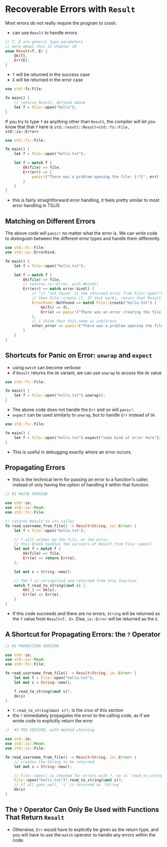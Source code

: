 # Recoverable Errors with `Result`

Most errors do not really require the program to crash.

- can use `Result` to handle errors

```rust
// T, E are generic type parameters -
// more about this in chapter 10
enum Result<T, E> {
    Ok(T),
    Err(E),
}
```

- `T` will be returned in the success case
- `E` will be returned in the error case

```rust
use std::fs:File;

fn main() {
    // returns Result, defined above
    let f = File::open("hello");
}
```

If you try to type `f` as anything other than `Result`, the compiler will let you know that that `f` here is `std::result::Result<std::fs::File, std::io::Error>`

```rust
use std::fs::File;

fn main() {
    let f = File::open("hello.txt");

    let f = match f {
        Ok(file) => file,
        Err(err) => {
            panic!("There was a problem opening the file: {:?}", err)
        }
    }
}
```

- this is fairly straightforward error handling, it feels pretty similar to most error handling in TS/JS

## Matching on Different Errors

The above code will `panic!` no matter what the error is. We can write code to distinguish between the different error types and handle them differently.

```rust
use std::fs::File;
use std::io::ErrorKind;

fn main() {
    let f = File::open("hello.txt");

    let f = match f {
        Ok(file) => file,
        // returns io::Error, with #kind()
        Err(err) => match error.kind() {
            // "if 'not found' is the returned error from File::open("hello.txt"),
            // then File::create it. If that works, return that Result, else `panic!`
            ErrorKind::NotFound => match File::create("hello.txt") {
                Ok(fc) => fc,
                Err(e) => panic!("There was an error creating the file: {:?}", e),
            },
            // I think that this name is arbitrary
            other_error => panic!("There was a problem opening the file: {:?}", other_error)
        }
    }
}
```

## Shortcuts for Panic on Error: `unwrap` and `expect`

- using `match` can become verbose
- if `Result` returns the `Ok` variant, we can use `unwrap` to access the `Ok` value

```rust
use std::fs::File;

fn main() {
    let f = File::open("hello.txt").unwrap();
}
```

- The above code does not handle the `Err` and so will `panic!`.
- `expect` can be used similarly to `unwrap`, but to handle `Err` instead of `Ok`

```rust
use std::fs::File;

fm main() {
    let f = File::open("hello.txt").expect("some kind of error here");
}
```

- This is useful in debugging exactly where an error occurs.

## Propagating Errors

- this is the technical term for passing an error to a function's caller, instead of only having the option of handling it within that function.

```rust
// #1 NAIVE VERSION

use std::io;
use std::io::Read;
use std::fs::File;

// returns Result to its caller
fn read_username_from_file() -> Result<String, io::Error> {
    let f = File::open("hello.txt");

    // f will either be the file, or the error.
    // this block handles the variants of Result from File::open()
    let mut f = match f {
        Ok(file) => file,
        Err(e) => return Err(e),
    };

    let mut s = String::new();

    // the f is stringified and returned from this function
    match f.read_to_string(&mut s) {
        Ok(_) => Ok(s),
        Err(e) => Err(e),
    }
}
```

- if this code succeeds and there are no errors, `String` will be returned as the `T` value from `Result<T, E>`. Else, `io::Error` will be returned as the `E`.

## A Shortcut for Propagating Errors: the `?` Operator

```rust
// #2 PRODUCTION VERSION

use std::io;
use std::io::Read;
use std::fs::File;

fn read_username_from_file() -> Result<String, io::Error> {
    let mut f = File::open("hello.txt");
    let mut s = String::new();

    f.read_to_string(&mut s)?;
    Ok(s)
}
```

- `f.read_to_string(&mut s)?;` is the crux of this section
- the `?` immediately propagates the error to the calling code, as if we wrote code to explicitly return the error

```rust
//  #3 PRO VERSION, with method chaining

use std::io;
use std::io::Read;
use std::io::File;

fn read_username_from_file() -> Result<String, io::Error> {
    // creates the String to be returned
    let mut s = String::new();

    // File::open() is checked for errors with ?, so is `read_to_string`
    File::open("hello.txt")?.read_to_string(&mut s)?;
    // if all goes well, `s` is returned as `String`
    Ok(s)
}
```

## The `?` Operator Can Only Be Used with Functions That Return `Result`

- Otherwise, `Err` would have to explicitly be given as the return type, and you will have to use the `match` operator to handle any errors within the code.
